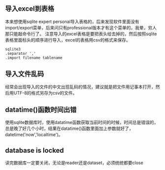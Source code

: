 ## 导入excel到表格 ##
本来想使用sqlite expert personal导入表格的，后来发现软件里面没有import/export菜单，后来问只有professional版本才有这个菜单的，我晕，穷人那只能敲命令行了。
注意导入的excel表格是要把表头给去掉的，然后按照sqlite表格里面标头的顺序进行导入，excel的表格用csv的格式来保存。

```
sqlite3
.separator ','
.import filename tablename
```
## 导入文件乱码 ##
经常会出现导入的文件的中文出现乱码的情况，建议就是把文件用记事本打开，然后用UTF-8的格式另存为csv的文件。
## datatime()函数时间出错 ##
使用sqlite数据库时，使用datatime函数获取当前时间的时候，时间总是错误的，总是晚了好几个小时，结果在datatime()函数里面加上参数就好了，datetime('now','localtime')。
## database is locked ##
读完数据库一定要关闭，无论是reader还是dataset，必须统统都要close